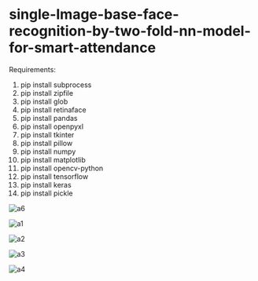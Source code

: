 # single-Image-base-face-recognition-by-two-fold-nn-model-for-smart-attendance


Requirements:

1. pip install subprocess
2. pip install zipfile
3. pip install glob
4. pip install retinaface
5. pip install pandas
6. pip install openpyxl
7. pip install tkinter
8. pip install pillow
9. pip install numpy
10. pip install matplotlib
11. pip install opencv-python
12. pip install tensorflow
13. pip install keras
14. pip install pickle










![a6](https://user-images.githubusercontent.com/109945767/226101330-5adcd099-d253-4256-a40f-4abff1d96c2b.png)


![a1](https://user-images.githubusercontent.com/109945767/226101346-c93949d5-e6f1-4509-a8a5-ea744765709e.png)


![a2](https://user-images.githubusercontent.com/109945767/226101355-225ad4ad-98ee-495e-aa63-ef8378d7a040.png)


![a3](https://user-images.githubusercontent.com/109945767/226101362-cf741860-1475-4d37-8841-254fd017a1e0.png)


![a4](https://user-images.githubusercontent.com/109945767/226101368-59441ce7-119f-4006-bd07-5e966c9888ae.png)
